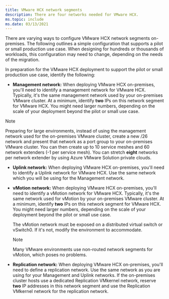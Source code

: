 ```yaml
---
title: VMware HCX network segments
description: There are four networks needed for VMware HCX.
ms.topic: include
ms.date: 03/13/2021
---
```


<!-- Used in avs-production-ready-deployment.md and tutorial-deploy-vmware-hcx.md -->

There are varying ways to configure VMware HCX network segments on-premises. The following outlines a simple configuration that supports a pilot or small production use case.  When designing for hundreds or thousands of workloads, this configuration may need to change, depending on the needs of the migration.  

In preparation for the VMware HCX deployment to support the pilot or small production use case, identify the following:

- **Management network:** When deploying VMware HCX on-premises, you'll need to identify a management network for VMware HCX.  Typically, it's the same management network used by your on-premises VMware cluster.  At a minimum, identify **two** IPs on this network segment for VMware HCX. You might need larger numbers, depending on the scale of your deployment beyond the pilot or small use case.

> [!NOTE]
   > Preparing for large environments, instead of using the management network used for the on-premises VMware cluster, create a new /26 network and present that network as a port group to your on-premises VMware cluster.  You can then create up to 10 service meshes and 60 network extenders (-1 per service mesh). You can stretch **eight** networks per network extender by using Azure VMware Solution private clouds.
   >

- **Uplink network:** When deploying VMware HCX on-premises, you'll need to identify a Uplink network for VMware HCX. Use the same network which you will be using for the Management network. 

- **vMotion network:** When deploying VMware HCX on-premises, you'll need to identify a vMotion network for VMware HCX.  Typically, it's the same network used for vMotion by your on-premises VMware cluster.  At a minimum, identify **two** IPs on this network segment for VMware HCX. You might need larger numbers, depending on the scale of your deployment beyond the pilot or small use case.

   The vMotion network must be exposed on a distributed virtual switch or vSwitch0. If it's not, modify the environment to accommodate.

   > [!NOTE]
   > Many VMware environments use non-routed network segments for vMotion, which poses no problems.
  
- **Replication network:** When deploying VMware HCX on-premises, you'll need to define a replication network. Use the same network as you are using for your Management and Uplink networks.  If the on-premises cluster hosts use a dedicated Replication VMkernel network, reserve **two** IP addresses in this network segment and use the Replication VMkernel network for the replication network.
